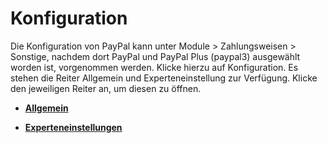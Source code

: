 # Konfiguration 

Die Konfiguration von PayPal kann unter Module \> Zahlungsweisen \> Sonstige, nachdem dort PayPal und PayPal Plus \(paypal3\) ausgewählt worden ist, vorgenommen werden. Klicke hierzu auf Konfiguration. Es stehen die Reiter Allgemein und Experteneinstellung zur Verfügung. Klicke den jeweiligen Reiter an, um diesen zu öffnen.

-   **[Allgemein](14_3_3a_Allgemein.md)**  

-   **[Experteneinstellungen](14_3_3b_Experteneinstellungen.md)**  




